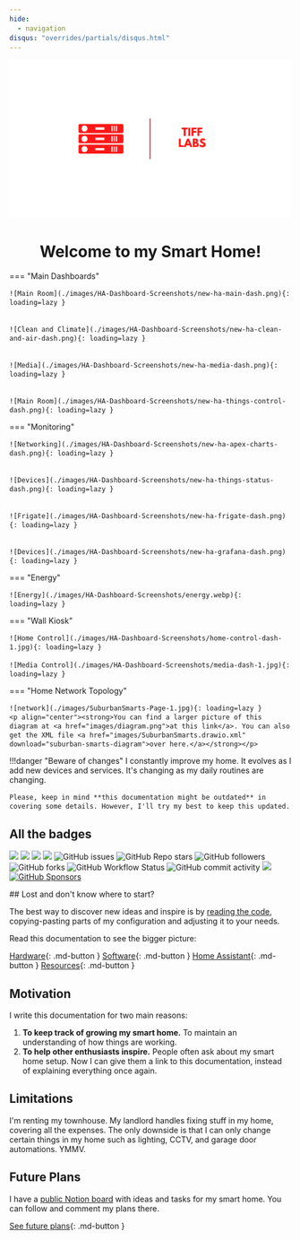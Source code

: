 ```yaml
---
hide:
  - navigation
disqus: "overrides/partials/disqus.html"
---
```


<a rel="me" style="display: none;" href="https://fosstodon.org/@tiff">Mastodon</a>

<p align="center">
  <img src="./images/labs.svg"/>
</p>

<h1 align="center">Welcome to my Smart Home!</h1>


=== "Main Dashboards"

    ![Main Room](./images/HA-Dashboard-Screenshots/new-ha-main-dash.png){: loading=lazy }


    ![Clean and Climate](./images/HA-Dashboard-Screenshots/new-ha-clean-and-air-dash.png){: loading=lazy }


    ![Media](./images/HA-Dashboard-Screenshots/new-ha-media-dash.png){: loading=lazy }


    ![Main Room](./images/HA-Dashboard-Screenshots/new-ha-things-control-dash.png){: loading=lazy }

=== "Monitoring"

    ![Networking](./images/HA-Dashboard-Screenshots/new-ha-apex-charts-dash.png){: loading=lazy }
    
    
    ![Devices](./images/HA-Dashboard-Screenshots/new-ha-things-status-dash.png){: loading=lazy }


    ![Frigate](./images/HA-Dashboard-Screenshots/new-ha-frigate-dash.png){: loading=lazy }

    
    ![Devices](./images/HA-Dashboard-Screenshots/new-ha-grafana-dash.png){: loading=lazy }

=== "Energy"

    ![Energy](./images/HA-Dashboard-Screenshots/energy.webp){: loading=lazy }


=== "Wall Kiosk"

    ![Home Control](./images/HA-Dashboard-Screenshots/home-control-dash-1.jpg){: loading=lazy }
    
    ![Media Control](./images/HA-Dashboard-Screenshots/media-dash-1.jpg){: loading=lazy }

=== "Home Network Topology"

    ![network](./images/SuburbanSmarts-Page-1.jpg){: loading=lazy }
    <p align="center"><strong>You can find a larger picture of this diagram at <a href="images/diagram.png">at this link</a>. You can also get the XML file <a href="images/SuburbanSmarts.drawio.xml" download="suburban-smarts-diagram">over here.</a></strong></p>



<!-- prettier-ignore -->
!!!danger "Beware of changes"
    I constantly improve my home. It evolves as I add new devices and services. It's changing as my daily routines are changing.

    Please, keep in mind **this documentation might be outdated** in covering some details. However, I'll try my best to keep this updated.

## All the badges
<p>
  <img src="https://img.shields.io/github/last-commit/twhite96/SmartHome?color=%234af2a1&style=for-the-badge">
  <img src="https://img.shields.io/badge/HA-Version_12.2-41BDF5?style=for-the-badge&logo=homeassistant">
  <img src="https://img.shields.io/maintenance/yes/2024?color=%234af2a1&style=for-the-badge">
  <img src="https://img.shields.io/badge/License-Unlicense-blueviolet?style=for-the-badge" />
  <img alt="GitHub issues" src="https://img.shields.io/github/issues/twhite96/tifflabs?color=%234af2a1&style=for-the-badge">
  <img alt="GitHub Repo stars" src="https://img.shields.io/github/stars/twhite96/tifflabs?color=%23ff000f&style=for-the-badge">
  <img alt="GitHub followers" src="https://img.shields.io/github/followers/twhite96?color=%23ff0000&style=for-the-badge">
  <img alt="GitHub forks" src="https://img.shields.io/github/forks/twhite96/tifflabs?color=%23fa476f&style=for-the-badge">
  <img alt="GitHub Workflow Status" src="https://img.shields.io/github/actions/workflow/status/twhite96/tifflabs/ci.yml?branch=main&color=4AF2A1&style=for-the-badge"  >
  <!-- <img src="https://uptime.tifflabs.org/api/badge/1/status?upColor=%232ece9d&downColor=%23ff0000&pendingColor=%23eb64b9&maintenanceColor=%23b4dce7&style=for-the-badge" /> -->
  <img alt="GitHub commit activity" src="https://img.shields.io/github/commit-activity/w/twhite96/SuburbanSmarts?color=%234fbad6&style=for-the-badge">
  <a href="https://www.buymeacoffee.com/tifflabs">
    <img src="https://img.shields.io/badge/Buy_Me_A_Coffee-gray?style=for-the-badge&logo=buy-me-a-coffee&logoColor=fdd937" />
  </a>
  <a href="https://github.com/sponsors/twhite96/button">
    <img alt="GitHub Sponsors" src="https://img.shields.io/github/sponsors/twhite96?style=for-the-badge&logo=github&logoColor=black&label=Sponsor&labelColor=white&color=hotpink">
  </a>
</p>
## Lost and don't know where to start?

The best way to discover new ideas and inspire is by [reading the code][github-url], copying-pasting parts of my configuration and adjusting it to your needs.

Read this documentation to see the bigger picture:

[Hardware](./hardware){: .md-button }
[Software](./Software/overview){: .md-button }
[Home Assistant](./HomeAssistant/introduction){: .md-button }
[Resources](./resources){: .md-button }


## Motivation

I write this documentation for two main reasons:

1. **To keep track of growing my smart home.** To maintain an understanding of how things are working.
2. **To help other enthusiasts inspire.** People often ask about my smart home setup. Now I can give them a link to this documentation, instead of explaining everything once again.

## Limitations

I'm renting my townhouse. My landlord handles fixing stuff in my home, covering all the expenses. The only downside is that I can only change certain things in my home such as lighting, CCTV, and garage door automations. YMMV.

## Future Plans

I have a [public Notion board][notion] with ideas and tasks for my smart home. You can follow and comment my plans there.

[See future plans][notion]{: .md-button }




<!-- References -->

[notion]: https://tifflabs.notion.site/Home-Automation-Planner-a959620c46b74977a5209fdf6c2d3b40?pvs=4
[github-url]: https://github.com/twhite96/SuburbanSmarts
[denys-docs-url]: https://denysdovhan.com/smart-home
[macburys-docs]: https://macbury.github.io/SmartHouse/

